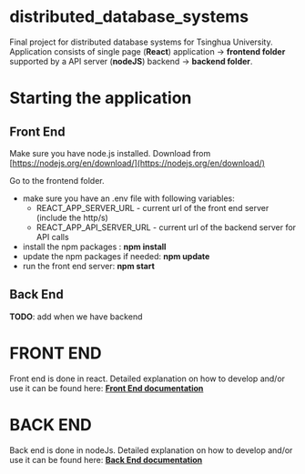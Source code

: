 
# distributed_database_systems

Final project for distributed database systems for Tsinghua University.
Application consists of single page (**React**) application -> **frontend folder**
supported by a API server (**nodeJS**) backend -> **backend folder**.

# Starting the application
## Front End

Make sure you have node.js installed. Download from [https://nodejs.org/en/download/](https://nodejs.org/en/download/)

Go to the frontend folder.

- make sure you have an .env file with following variables:
  - REACT_APP_SERVER_URL - current url of the front end server (include the http/s)
  - REACT_APP_API_SERVER_URL - current url of the backend server for API calls
- install the npm packages : **npm install**
- update the npm packages if needed: **npm update**
- run the front end server: **npm start**

## Back End
**TODO**: add when we have backend

# FRONT END
Front end is done in react. Detailed explanation on how to develop and/or use it can be found here: **[Front End documentation](docs/frontend/INFO.md)**

# BACK END
Back end is done in nodeJs. Detailed explanation on how to develop and/or use it can be found here: **[Back End documentation](docs/backend/INFO.md)**

